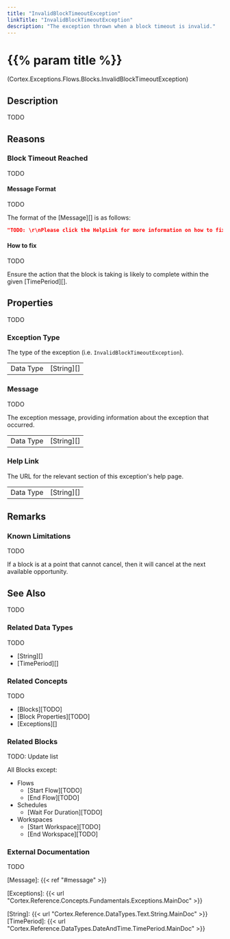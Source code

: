 ```yaml
---
title: "InvalidBlockTimeoutException"
linkTitle: "InvalidBlockTimeoutException"
description: "The exception thrown when a block timeout is invalid."
---
```


# {{% param title %}}

<p class="namespace">(Cortex.Exceptions.Flows.Blocks.InvalidBlockTimeoutException)</p>

## Description

TODO

## Reasons

### Block Timeout Reached

TODO

#### Message Format

TODO

The format of the [Message][] is as follows:

```json
"TODO: \r\nPlease click the HelpLink for more information on how to fix this."
```

#### How to fix

TODO

Ensure the action that the block is taking is likely to complete within the given [TimePeriod][].

## Properties

TODO

### Exception Type

The type of the exception (i.e. `InvalidBlockTimeoutException`).

| | |
|-----------|------------|
| Data Type | [String][] |

### Message

TODO

The exception message, providing information about the exception that occurred.

| | |
|-----------|------------|
| Data Type | [String][] |

### Help Link

The URL for the relevant section of this exception's help page.

| | |
|-----------|------------|
| Data Type | [String][] |

## Remarks

### Known Limitations

TODO

If a block is at a point that cannot cancel, then it will cancel at the next available opportunity.

## See Also

TODO

### Related Data Types

TODO

* [String][]
* [TimePeriod][]

### Related Concepts

TODO

* [Blocks][TODO]
* [Block Properties][TODO]
* [Exceptions][]

### Related Blocks

TODO: Update list

All Blocks except:

* Flows
  * [Start Flow][TODO]
  * [End Flow][TODO]
* Schedules
  * [Wait For Duration][TODO]
* Workspaces
  * [Start Workspace][TODO]
  * [End Workspace][TODO]
  
### External Documentation

TODO

[Message]: {{< ref "#message" >}}

[Exceptions]: {{< url "Cortex.Reference.Concepts.Fundamentals.Exceptions.MainDoc" >}}

[String]: {{< url "Cortex.Reference.DataTypes.Text.String.MainDoc" >}}
[TimePeriod]: {{< url "Cortex.Reference.DataTypes.DateAndTime.TimePeriod.MainDoc" >}}
